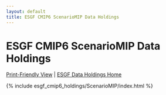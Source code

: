 ```yaml
---
layout: default
title: ESGF CMIP6 ScenarioMIP Data Holdings
---
```


# ESGF CMIP6 ScenarioMIP Data Holdings

[Print-Friendly View](print_view.html)  \|  [ESGF Data Holdings Home](../)

{% include esgf_cmip6_holdings/ScenarioMIP/index.html %}
